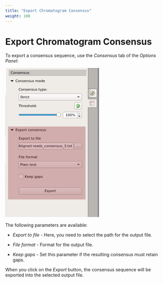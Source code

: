 ```yaml
---
title: "Export Chromatogram Consensus"
weight: 100
---
```


# Export Chromatogram Consensus

To export a consensus sequence, use the _Consensus_ tab of the _Options Panel_:

![](/images/65929774/65929775.png)

The following parameters are available:

- _Export to file_ - Here, you need to select the path for the output file.

- _File format_ - Format for the output file.

- _Keep gaps_ - Set this parameter if the resulting consensus must retain gaps.

When you click on the _Export_ button, the consensus sequence will be exported into the selected output file.